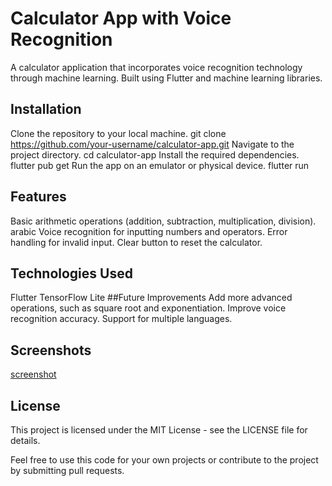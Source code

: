 # Calculator App with Voice Recognition
A calculator application that incorporates voice recognition technology through machine learning. Built using Flutter and machine learning libraries.

## Installation
Clone the repository to your local machine.
git clone https://github.com/your-username/calculator-app.git
Navigate to the project directory.
cd calculator-app
Install the required dependencies.
flutter pub get
Run the app on an emulator or physical device.
flutter run
## Features
Basic arithmetic operations (addition, subtraction, multiplication, division).
arabic Voice recognition for inputting numbers and operators.
Error handling for invalid input.
Clear button to reset the calculator.
## Technologies Used
Flutter
TensorFlow Lite
##Future Improvements
Add more advanced operations, such as square root and exponentiation.
Improve voice recognition accuracy.
Support for multiple languages.
## Screenshots
[screenshot](Mohamad-Atif1/fluttercalc)
## License
This project is licensed under the MIT License - see the LICENSE file for details.

Feel free to use this code for your own projects or contribute to the project by submitting pull requests.
